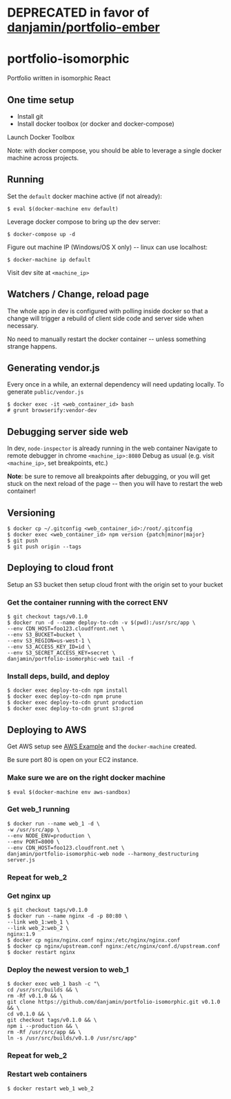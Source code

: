 # DEPRECATED in favor of [danjamin/portfolio-ember](http://github.com/danjamin/portfolio-ember)

# portfolio-isomorphic

Portfolio written in isomorphic React


## One time setup

- Install git
- Install docker toolbox (or docker and docker-compose)

Launch Docker Toolbox

Note: with docker compose, you should be able to leverage a single docker machine
across projects.


## Running

Set the `default` docker machine active (if not already):

```
$ eval $(docker-machine env default)
```

Leverage docker compose to bring up the dev server:

```
$ docker-compose up -d
```

Figure out machine IP (Windows/OS X only) -- linux can use localhost:

```
$ docker-machine ip default
```

Visit dev site at `<machine_ip>`


## Watchers / Change, reload page

The whole app in dev is configured with polling inside docker so that
a change will trigger a rebuild of client side code and server side when necessary.

No need to manually restart the docker container -- unless something strange happens.


## Generating vendor.js

Every once in a while, an external dependency will need updating locally.
To generate `public/vendor.js`

```
$ docker exec -it <web_container_id> bash
# grunt browserify:vendor-dev
```

## Debugging server side web

In dev, `node-inspector` is already running in the web container
Navigate to remote debugger in chrome `<machine_ip>:8080`
Debug as usual (e.g. visit `<machine_ip>`, set breakpoints, etc.)

**Note**: be sure to remove all breakpoints after debugging, or you will get
stuck on the next reload of the page -- then you will have to restart the web
container!

## Versioning

```
$ docker cp ~/.gitconfig <web_container_id>:/root/.gitconfig
$ docker exec <web_container_id> npm version {patch|minor|major}
$ git push
$ git push origin --tags
```

## Deploying to cloud front

Setup an S3 bucket then setup cloud front with the origin set to your bucket

### Get the container running with the correct ENV

```
$ git checkout tags/v0.1.0
$ docker run -d --name deploy-to-cdn -v $(pwd):/usr/src/app \
--env CDN_HOST=foo123.cloudfront.net \
--env S3_BUCKET=bucket \
--env S3_REGION=us-west-1 \
--env S3_ACCESS_KEY_ID=id \
--env S3_SECRET_ACCESS_KEY=secret \
danjamin/portfolio-isomorphic-web tail -f
```

### Install deps, build, and deploy

```
$ docker exec deploy-to-cdn npm install
$ docker exec deploy-to-cdn npm prune
$ docker exec deploy-to-cdn grunt production
$ docker exec deploy-to-cdn grunt s3:prod
```

## Deploying to AWS

Get AWS setup see [AWS Example](https://docs.docker.com/machine/examples/aws/)
and the `docker-machine` created.

Be sure port 80 is open on your EC2 instance.

### Make sure we are on the right docker machine

```
$ eval $(docker-machine env aws-sandbox)
```

### Get web_1 running

```
$ docker run --name web_1 -d \
-w /usr/src/app \
--env NODE_ENV=production \
--env PORT=8000 \
--env CDN_HOST=foo123.cloudfront.net \
danjamin/portfolio-isomorphic-web node --harmony_destructuring server.js
```

### Repeat for web_2

### Get nginx up

```
$ git checkout tags/v0.1.0
$ docker run --name nginx -d -p 80:80 \
--link web_1:web_1 \
--link web_2:web_2 \
nginx:1.9
$ docker cp nginx/nginx.conf nginx:/etc/nginx/nginx.conf
$ docker cp nginx/upstream.conf nginx:/etc/nginx/conf.d/upstream.conf
$ docker restart nginx
```

### Deploy the newest version to web_1

```
$ docker exec web_1 bash -c "\
cd /usr/src/builds && \
rm -Rf v0.1.0 && \
git clone https://github.com/danjamin/portfolio-isomorphic.git v0.1.0 && \
cd v0.1.0 && \
git checkout tags/v0.1.0 && \
npm i --production && \
rm -Rf /usr/src/app && \
ln -s /usr/src/builds/v0.1.0 /usr/src/app"
```

### Repeat for web_2

### Restart web containers

```
$ docker restart web_1 web_2
```
